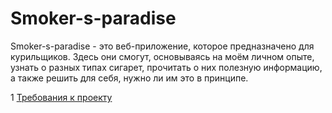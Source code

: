 # Smoker-s-paradise

Smoker-s-paradise - это веб-приложение, которое предназначено для курильщиков. Здесь они смогут, основываясь на моём личном опыте, узнать о разных типах сигарет, прочитать о них полезную информацию, а также решить для себя, нужно ли им это в принципе.

1 [Требования к проекту](docs/project_requirements.md)
